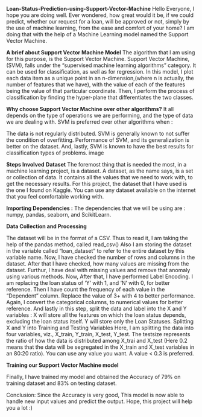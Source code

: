 **Loan-Status-Prediction-using-Support-Vector-Machine**
Hello Everyone, I hope you are doing well. Ever wondered, how great would it be, if we could predict, whether our request for a loan, will be approved or not, simply by the use of machine learning, from the ease and comfort of your home? I am doing that with the help of a Machine Learning model named the Support Vector Machine.

**A brief about Support Vector Machine Model**
The algorithm that I am using for this purpose, is the Support Vector Machine. Support Vector Machine,(SVM), falls under the “supervised machine learning algorithms” category. It can be used for classification, as well as for regression. In this model, I plot each data item as a unique point in an n-dimension,(where n is actually, the number of features that we have), with the value of each of the features being the value of that particular coordinate. Then, I perform the process of classification by finding the hyper-plane that differentiates the two classes.

**Why choose Support Vector Machine over other algorithms?**
It all depends on the type of operations we are performing, and the type of data we are dealing with. SVM is preferred over other algorithms when :

The data is not regularly distributed.
SVM is generally known to not suffer the condition of overfitting.
Performance of SVM, and its generalization is better on the dataset.
And, lastly, SVM is known to have the best results for classification types of problems.
image

**Steps Involved**
**Dataset**
The foremost thing that is needed the most, in a machine learning project, is a dataset. A dataset, as the name says, is a set or collection of data. It contains all the values that we need to work with, to get the necessary results. For this project, the dataset that I have used is the one I found on Kaggle. You can use any dataset available on the internet that you feel comfortable working with.

**Importing Dependencies :**
The dependencies that we will be using are : numpy, pandas, seaborn, and ScikitLearn.

**Data Collection and Processing**

The dataset will be in the format of a CSV. Thus to read it, I am taking the help of the pandas method, called read_csv()
Also I am storing the dataset in the variable called “loan_dataset” to refer to the entire dataset by this variable name.
Now, I have checked the number of rows and columns in the dataset.
After that I have checked, how many values are missing from the dataset.
Furthur, I have deal with missing values and remove that anomaly using various methods.
Now, After that, I have performed Label Encoding. I am replacing the loan status of ‘Y’ with 1, and ‘N’ with 0, for better reference.
Then I have count the frequency of each value in the “Dependent” column. Replace the value of 3+ with 4 to better performance.
Again, I convert the categorical columns, to numerical values for better reference.
And lastly in this step, split the data and label into the X and Y variables : X will store all the features on which the loan status depends, excluding the loan status itself. Y will store only the Loan Statuses.
Splitting X and Y into Training and Testing Variables
Here, I am splitting the data into four variables, viz., X_train, Y_train, X_test, Y_test. The testsize represents the ratio of how the data is distributed among X_trai and X_test (Here 0.2 means that the data will be segregated in the X_train and X_test variables in an 80:20 ratio). You can use any value you want. A value < 0.3 is preferred.

**Training our Support Vector Machine model**

Finally, I have trained my model and obtained the Accuracy of 79% on training dataset and 83% on testing dataset.

Conclusion: Since the Accuracy is very good, This model is now able to handle new input values and predict the output. Hope, this project will help you a lot :)
